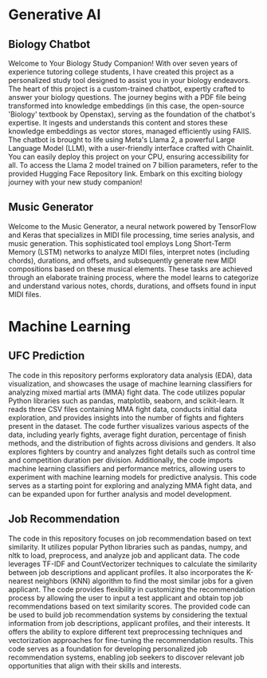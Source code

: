 # Generative AI

## Biology Chatbot

Welcome to Your Biology Study Companion! With over seven years of experience tutoring college students, I have created this project as a personalized study tool designed to assist you in your biology endeavors. The heart of this project is a custom-trained chatbot, expertly crafted to answer your biology questions. The journey begins with a PDF file being transformed into knowledge embeddings (in this case, the open-source 'Biology' textbook by Openstax), serving as the foundation of the chatbot's expertise. It ingests and understands this content and  stores these knowledge embeddings as vector stores, managed efficiently using FAIIS. The chatbot is brought to life using Meta's Llama 2, a powerful Large Language Model (LLM), with a user-friendly interface crafted with Chainlit. You can easily deploy this project on your CPU, ensuring accessibility for all. To access the Llama 2 model trained on 7 billion parameters, refer to the provided Hugging Face Repository link. Embark on this exciting biology journey with your new study companion!

## Music Generator

Welcome to the Music Generator, a neural network powered by TensorFlow and Keras that specializes in MIDI file processing, time series analysis, and music generation. This sophisticated tool employs Long Short-Term Memory (LSTM) networks to analyze MIDI files, interpret notes (including chords), durations, and offsets, and subsequently generate new MIDI compositions based on these musical elements. These tasks are achieved through an elaborate training process, where the model learns to categorize and understand various notes, chords, durations, and offsets found in input MIDI files.


# Machine Learning 

## UFC Prediction 

The code in this repository performs exploratory data analysis (EDA), data visualization, and showcases the usage of machine learning classifiers for analyzing mixed martial arts (MMA) fight data. The code utilizes popular Python libraries such as pandas, matplotlib, seaborn, and scikit-learn. It reads three CSV files containing MMA fight data, conducts initial data exploration, and provides insights into the number of fights and fighters present in the dataset. The code further visualizes various aspects of the data, including yearly fights, average fight duration, percentage of finish methods, and the distribution of fights across divisions and genders. It also explores fighters by country and analyzes fight details such as control time and competition duration per division. Additionally, the code imports machine learning classifiers and performance metrics, allowing users to experiment with machine learning models for predictive analysis. This code serves as a starting point for exploring and analyzing MMA fight data, and can be expanded upon for further analysis and model development.

## Job Recommendation

The code in this repository focuses on job recommendation based on text similarity. It utilizes popular Python libraries such as pandas, numpy, and nltk to load, preprocess, and analyze job and applicant data. The code leverages TF-IDF and CountVectorizer techniques to calculate the similarity between job descriptions and applicant profiles. It also incorporates the K-nearest neighbors (KNN) algorithm to find the most similar jobs for a given applicant. The code provides flexibility in customizing the recommendation process by allowing the user to input a test applicant and obtain top job recommendations based on text similarity scores. The provided code can be used to build job recommendation systems by considering the textual information from job descriptions, applicant profiles, and their interests. It offers the ability to explore different text preprocessing techniques and vectorization approaches for fine-tuning the recommendation results. This code serves as a foundation for developing personalized job recommendation systems, enabling job seekers to discover relevant job opportunities that align with their skills and interests.
